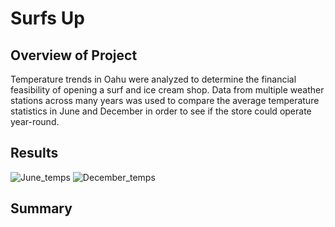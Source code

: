 # Surfs Up

## Overview of Project
Temperature trends in Oahu were analyzed to determine the financial feasibility of opening a surf and ice cream shop. Data from multiple weather stations across many years was used to compare the average temperature statistics in June and December in order to see if the store could operate year-round.

## Results




<img alt="June_temps" src="https://user-images.githubusercontent.com/111674383/200204483-c1455c29-cbd9-411d-b681-d465d4caf58c.png"> <img alt="December_temps" src="https://user-images.githubusercontent.com/111674383/200204498-cbb99931-32d0-4909-ba6b-e367c291c200.png">


## Summary

